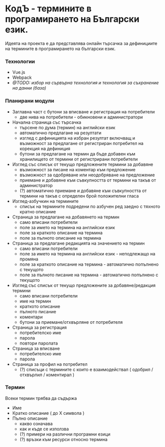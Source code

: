 # КодЪ - термините в програмирането на Български език.
Идеята на проекта е да представлява онлайн търсачка за дефинициите на термините в програмирането на български език.

### Технологии
- Vue.js
- Webpack
- _@TODO: избор на сървърна технология и технология за съхранение на данни (база)_

### Планирани модули
- Заглавна част с бутони за вписване и регистрация на потребители
    - две нива на потребители - обикновени и администратори
- Начална страница със търсачка
    - търсене по дума (термин) на английски език
    - автоматично предлагане на резултати
    - изглед с дефиницията на избран резултат включващ и възможност за предлагане от регистриран потребител на корекция на дефиниция
    - бутони за предлагане на термин да бъде добавен към хранилището от термини от регистрирани потребители
- Изглед със списък от текущо предложените термини за добавяне
    - възможност за писане на коментар към предложение
    - възможност за одобряване или неодобряване на предложение
    - приемане и  добавяне към съвкупността от термини на такъв от администратор
    - (?) автоматично приемане и добавяне към съвкупността от термини на такъв с определен брой положителни гласа
- Изглед-азбучкин на термините
    - списък на термините подредени по азбучен ред заедно с тяхното кратно описание 
- Страница за предлагане на добавянето на термин
    - само вписани потребители
    - поле за името на термина на английски език
    - поле за краткото описание на термина
    - поле за пълното описание на термина
- Страница за предлагане редакцията на значението на термин
    - само вписани потребители
    - поле за името на термина на английски език - неподлежащо на промяна
    - поле за краткото описание на термина - автоматично попълнено с текущото
    - поле за пълното писание на термина - автоматично попълнено с текущото
- Изглед със списък от текущо предложените за добавяне/редакция термини
    - само вписани потребители
    - име на термин
    - краткото описание
    - пълното писание
    - коментари
    - бутони за приемане/отхвърляне от потребителя
- Страница за регистрация
    - потребителско име
    - парола
    - повтори паролата
- Страница за вписване
    - потребителско име
    - парола
- Страница за профил на потребител
    - (?) списъци с термините с които е взаимодействал ( одобрил / отхвърлил / коментирал )
    
### Термин
Всеки термин трябва да съдържа
- Име
- Кратко описание ( до Х символа )
- Пълно описание
    - какво означава
    - как и къде се използва
    - (?) примери на различни програмни езици
    - (?) връзки към ресурси относно термина
